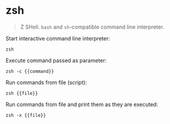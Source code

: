 zsh
===

> Z SHell.
> `bash` and `sh`-compatible command line interpreter.

Start interactive command line interpreter:

    zsh

Execute command passed as parameter:

    zsh -c {{command}}

Run commands from file (script):

    zsh {{file}}

Run commands from file and print them as they are executed:

    zsh -x {{file}}
